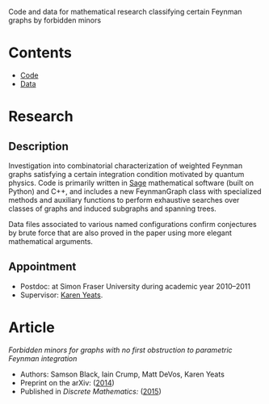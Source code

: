 Code and data for mathematical research classifying certain Feynman graphs by forbidden minors

# Contents
- [Code](code)
- [Data](data)

# Research 

## Description 
Investigation into combinatorial characterization of weighted Feynman graphs satisfying a certain integration condition motivated by quantum physics. Code is primarily written in [Sage](https://www.sagemath.org) mathematical software (built on Python) and C++, and includes a new FeynmanGraph class with specialized methods and auxiliary functions to perform exhaustive searches over classes of graphs and induced subgraphs and spanning trees. 

Data files associated to various named configurations confirm conjectures by brute force that are also proved in the paper using more elegant mathematical arguments. 

## Appointment 
- Postdoc: at Simon Fraser University during academic year 2010–2011 
- Supervisor: [Karen Yeats](https://www.math.uwaterloo.ca/~kayeats). 

# Article 
*Forbidden minors for graphs with no first obstruction to parametric Feynman integration* 
- Authors: Samson Black, Iain Crump, Matt DeVos, Karen Yeats
- Preprint on the arXiv: ([2014](https://arxiv.org/abs/1310.5788)) 
- Published in *Discrete Mathematics:* ([2015](https://www.sciencedirect.com/science/article/pii/S0012365X14003768))
